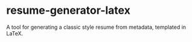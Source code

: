 # resume-generator-latex
A tool for generating a classic style resume from metadata, templated in LaTeX.
